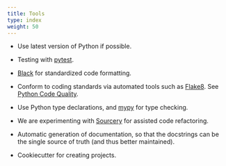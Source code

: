 ```yaml
---
title: Tools
type: index
weight: 50
---
```


-   Use latest version of Python if possible.

-   Testing with [pytest](https://docs.pytest.org/en/latest/).

-   [Black](https://github.com/psf/black) for standardized code formatting.

-   Conform to coding standards via automated tools such as
    [Flake8](http://flake8.pycqa.org/en/latest/). See
    [Python Code Quality](https://realpython.com/python-code-quality/).

-   Use Python type declarations, and [mypy](http://mypy-lang.org/) for type checking.

-   We are experimenting with [Sourcery](https://sourcery.ai/) for assisted
    code refactoring.

-   Automatic generation of documentation, so that the docstrings can
    be the single source of truth (and thus better maintained).

-   Cookiecutter for creating projects.
